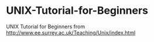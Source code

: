 # UNIX-Tutorial-for-Beginners
UNIX Tutorial for Beginners from http://www.ee.surrey.ac.uk/Teaching/Unix/index.html
